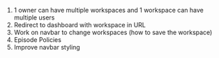 1. 1 owner can have multiple workspaces and 1 workspace can have multiple users
2. Redirect to dashboard with workspace in URL
3. Work on navbar to change workspaces (how to save the workspace)
4. Episode Policies
5. Improve navbar styling
